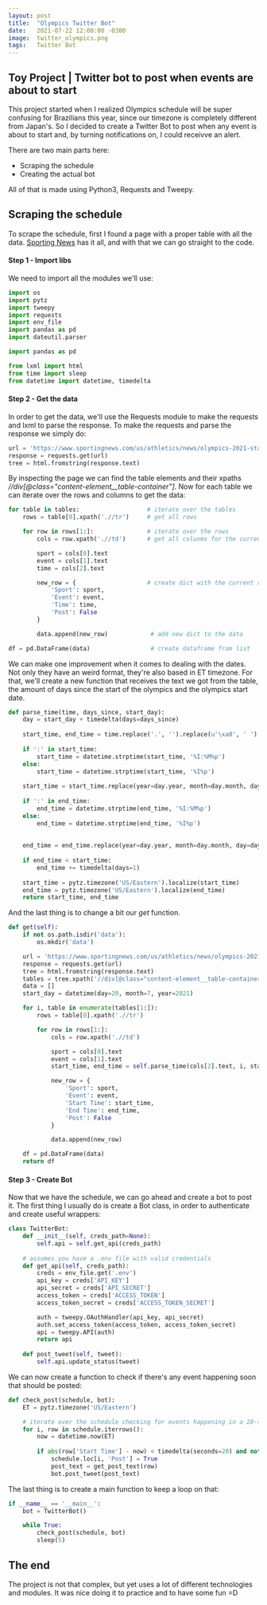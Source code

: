 ```yaml
---
layout: post
title:  "Olympics Twitter Bot"
date:   2021-07-22 12:00:00 -0300
image:  twitter_olympics.png
tags:   Twitter Bot
---
```

## Toy Project | Twitter bot to post when events are about to start

This project started when I realized Olympics schedule will be super confusing for Brazilians this year, since our timezone is completely different from Japan's. So I decided to create a Twitter Bot to post when any event is about to start and, by turning notifications on, I could receivve an alert.

There are two main parts here:
- Scraping the schedule
- Creating the actual bot

All of that is made using Python3, Requests and Tweepy.

## Scraping the schedule

To scrape the schedule, first I found a page with a proper table with all the data. [Sporting News](https://www.sportingnews.com/us/athletics/news/olympics-2021-start-schedule-opening-ceremony/9z5omct2mqe211c0ajna5tyj1) has it all, and with that we can go straight to the code.

#### Step 1 - Import libs

We need to import all the modules we'll use:

```python
import os
import pytz
import tweepy
import requests
import env_file
import pandas as pd
import dateutil.parser

import pandas as pd

from lxml import html
from time import sleep
from datetime import datetime, timedelta
```

#### Step 2 - Get the data

In order to get the data, we'll use the Requests module to make the requests and lxml to parse the response. To make the requests and parse the response we simply do:

```python
url = 'https://www.sportingnews.com/us/athletics/news/olympics-2021-start-schedule-opening-ceremony/9z5omct2mqe211c0ajna5tyj1'
response = requests.get(url)
tree = html.fromstring(response.text)
```

By inspecting the page we can find the table elements and their xpaths *//div[@class="content-element__table-container"]*. Now for each table we can iterate over the rows and columns to get the data:

```python
for table in tables:                   # iterate over the tables
    rows = table[0].xpath('.//tr')     # get all rows

    for row in rows[1:]:               # iterate over the rows
        cols = row.xpath('.//td')      # get all colunms for the current row

        sport = cols[0].text           
        event = cols[1].text
        time = cols[2].text

        new_row = {                    # create dict with the current row
            'Sport': sport,
            'Event': event,
            'Time': time,
            'Post': False
        }

        data.append(new_row)            # add new dict to the data

df = pd.DataFrame(data)                 # create dataframe from list
```

We can make one improvement when it comes to dealing with the dates. Not only they have an weird format, they're also based in ET timezone. For that, we'll create a new function that receives the text we got from the table, the amount of days since the start of the olympics and the olympics start date.

```python
def parse_time(time, days_since, start_day):
    day = start_day + timedelta(days=days_since)                                                   # calculate day
    
    start_time, end_time = time.replace('.', '').replace(u'\xa0', ' ').replace(' ', '').split('-') # clean text
    
    if ':' in start_time:                                                                          # parses text according to the minutes format
        start_time = datetime.strptime(start_time, '%I:%M%p')
    else:
        start_time = datetime.strptime(start_time, '%I%p')
        
    start_time = start_time.replace(year=day.year, month=day.month, day=day.day)                   # add date info to the time
    
    if ':' in end_time:
        end_time = datetime.strptime(end_time, '%I:%M%p')
    else:
        end_time = datetime.strptime(end_time, '%I%p')
    
        
    end_time = end_time.replace(year=day.year, month=day.month, day=day.day)
    
    if end_time < start_time:                                                                      # check if the end is in the following day 
        end_time += timedelta(days=1)
    
    start_time = pytz.timezone('US/Eastern').localize(start_time)                                  # add timezone
    end_time = pytz.timezone('US/Eastern').localize(end_time)
    return start_time, end_time
```

And the last thing is to change a bit our *get* function.

```python
def get(self):
    if not os.path.isdir('data'):
        os.mkdir('data')

    url = 'https://www.sportingnews.com/us/athletics/news/olympics-2021-start-schedule-opening-ceremony/9z5omct2mqe211c0ajna5tyj1'
    response = requests.get(url)
    tree = html.fromstring(response.text)
    tables = tree.xpath('//div[@class="content-element__table-container"]')
    data = []
    start_day = datetime(day=20, month=7, year=2021)

    for i, table in enumerate(tables[1:]):
        rows = table[0].xpath('.//tr')

        for row in rows[1:]:
            cols = row.xpath('.//td')

            sport = cols[0].text
            event = cols[1].text
            start_time, end_time = self.parse_time(cols[2].text, i, start_day)

            new_row = {
                'Sport': sport,
                'Event': event,
                'Start Time': start_time,
                'End Time': end_time,
                'Post': False
            }

            data.append(new_row)

    df = pd.DataFrame(data)
    return df
```

#### Step 3 - Create Bot

Now that we have the schedule, we can go ahead and create a bot to post it. The first thing I usually do is create a Bot class, in order to authenticate and create useful wrappers:


```python
class TwitterBot:
    def __init__(self, creds_path=None):
        self.api = self.get_api(creds_path)
    
    # assumes you have a .env file with valid credentials
    def get_api(self, creds_path):
        creds = env_file.get('.env')
        api_key = creds['API_KEY']
        api_secret = creds['API_SECRET']
        access_token = creds['ACCESS_TOKEN']
        access_token_secret = creds['ACCESS_TOKEN_SECRET']

        auth = tweepy.OAuthHandler(api_key, api_secret) 
        auth.set_access_token(access_token, access_token_secret)
        api = tweepy.API(auth)
        return api
    
    def post_tweet(self, tweet):
        self.api.update_status(tweet)
```

We can now create a function to check if there's any event happening soon that should be posted:

```python
def check_post(schedule, bot):
    ET = pytz.timezone('US/Eastern')

    # iterate over the schedule checking for events happening in a 20-second window from now that has not yet been posted
    for i, row in schedule.iterrows():
        now = datetime.now(ET)
        
        if abs(row['Start Time'] - now) < timedelta(seconds=20) and not row['Post']:
            schedule.loc[i, 'Post'] = True
            post_text = get_post_text(row)
            bot.post_tweet(post_text)
```

The last thing is to create a main function to keep a loop on that:

```python
if __name__ == '__main__':
    bot = TwitterBot()

    while True:
        check_post(schedule, bot)
        sleep(5)
```

## The end

The project is not that complex, but yet uses a lot of different technologies and modules. It was nice doing it to practice and to have some fun =D